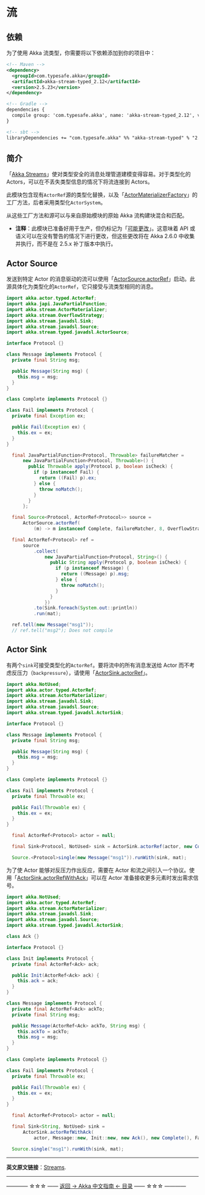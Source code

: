 # 流
## 依赖

为了使用 Akka 流类型，你需要将以下依赖添加到你的项目中：

```xml
<!-- Maven -->
<dependency>
  <groupId>com.typesafe.akka</groupId>
  <artifactId>akka-stream-typed_2.12</artifactId>
  <version>2.5.23</version>
</dependency>

<!-- Gradle -->
dependencies {
  compile group: 'com.typesafe.akka', name: 'akka-stream-typed_2.12', version: '2.5.23'
}

<!-- sbt -->
libraryDependencies += "com.typesafe.akka" %% "akka-stream-typed" % "2.5.23"
```

## 简介

「[Akka Streams](https://doc.akka.io/docs/akka/current/stream/index.html)」使对类型安全的消息处理管道建模变得容易。对于类型化的 Actors，可以在不丢失类型信息的情况下将流连接到 Actors。

此模块包含现有`ActorRef`源的类型化替换，以及「[ActorMaterializerFactory](https://doc.akka.io/japi/akka/2.5/?akka/stream/typed/javadsl/ActorMaterializerFactory.html)」的工厂方法，后者采用类型化`ActorSystem`。

从这些工厂方法和源可以与来自原始模块的原始 Akka 流构建块混合和匹配。

- **注释**：此模块已准备好用于生产，但仍标记为「[可能更改](https://doc.akka.io/docs/akka/current/common/may-change.html)」。这意味着 API 或语义可以在没有警告的情况下进行更改，但这些更改将在 Akka 2.6.0 中收集并执行，而不是在 2.5.x 补丁版本中执行。

## Actor Source

发送到特定 Actor 的消息驱动的流可以使用「[ActorSource.actorRef](https://doc.akka.io/japi/akka/2.5/?akka/stream/typed/javadsl/ActorSource.html#actorRef)」启动。此源具体化为类型化的`ActorRef`，它只接受与流类型相同的消息。

```java
import akka.actor.typed.ActorRef;
import akka.japi.JavaPartialFunction;
import akka.stream.ActorMaterializer;
import akka.stream.OverflowStrategy;
import akka.stream.javadsl.Sink;
import akka.stream.javadsl.Source;
import akka.stream.typed.javadsl.ActorSource;

interface Protocol {}

class Message implements Protocol {
  private final String msg;

  public Message(String msg) {
    this.msg = msg;
  }
}

class Complete implements Protocol {}

class Fail implements Protocol {
  private final Exception ex;

  public Fail(Exception ex) {
    this.ex = ex;
  }
}

  final JavaPartialFunction<Protocol, Throwable> failureMatcher =
      new JavaPartialFunction<Protocol, Throwable>() {
        public Throwable apply(Protocol p, boolean isCheck) {
          if (p instanceof Fail) {
            return ((Fail) p).ex;
          } else {
            throw noMatch();
          }
        }
      };

  final Source<Protocol, ActorRef<Protocol>> source =
      ActorSource.actorRef(
          (m) -> m instanceof Complete, failureMatcher, 8, OverflowStrategy.fail());

  final ActorRef<Protocol> ref =
      source
          .collect(
              new JavaPartialFunction<Protocol, String>() {
                public String apply(Protocol p, boolean isCheck) {
                  if (p instanceof Message) {
                    return ((Message) p).msg;
                  } else {
                    throw noMatch();
                  }
                }
              })
          .to(Sink.foreach(System.out::println))
          .run(mat);

  ref.tell(new Message("msg1"));
  // ref.tell("msg2"); Does not compile
```

## Actor Sink

有两个`sink`可接受类型化的`ActorRef`。要将流中的所有消息发送给 Actor 而不考虑反压力（`backpressure`），请使用「[ActorSink.actorRef](https://doc.akka.io/japi/akka/2.5/?akka/stream/typed/javadsl/ActorSink.html#actorRef)」。


```java
import akka.NotUsed;
import akka.actor.typed.ActorRef;
import akka.stream.ActorMaterializer;
import akka.stream.javadsl.Sink;
import akka.stream.javadsl.Source;
import akka.stream.typed.javadsl.ActorSink;

interface Protocol {}

class Message implements Protocol {
  private final String msg;

  public Message(String msg) {
    this.msg = msg;
  }
}

class Complete implements Protocol {}

class Fail implements Protocol {
  private final Throwable ex;

  public Fail(Throwable ex) {
    this.ex = ex;
  }
}

  final ActorRef<Protocol> actor = null;

  final Sink<Protocol, NotUsed> sink = ActorSink.actorRef(actor, new Complete(), Fail::new);

  Source.<Protocol>single(new Message("msg1")).runWith(sink, mat);
```

为了使 Actor 能够对反压力作出反应，需要在 Actor 和流之间引入一个协议。使用「[ActorSink.actorRefWithAck](https://doc.akka.io/japi/akka/2.5/?akka/stream/typed/javadsl/ActorSink.html#actorRefWithAck)」可以在 Actor 准备接收更多元素时发出需求信号。

```java
import akka.NotUsed;
import akka.actor.typed.ActorRef;
import akka.stream.ActorMaterializer;
import akka.stream.javadsl.Sink;
import akka.stream.javadsl.Source;
import akka.stream.typed.javadsl.ActorSink;

class Ack {}

interface Protocol {}

class Init implements Protocol {
  private final ActorRef<Ack> ack;

  public Init(ActorRef<Ack> ack) {
    this.ack = ack;
  }
}

class Message implements Protocol {
  private final ActorRef<Ack> ackTo;
  private final String msg;

  public Message(ActorRef<Ack> ackTo, String msg) {
    this.ackTo = ackTo;
    this.msg = msg;
  }
}

class Complete implements Protocol {}

class Fail implements Protocol {
  private final Throwable ex;

  public Fail(Throwable ex) {
    this.ex = ex;
  }
}

  final ActorRef<Protocol> actor = null;

  final Sink<String, NotUsed> sink =
      ActorSink.actorRefWithAck(
          actor, Message::new, Init::new, new Ack(), new Complete(), Fail::new);

  Source.single("msg1").runWith(sink, mat);
```




----------

**英文原文链接**：[Streams](https://doc.akka.io/docs/akka/current/typed/stream.html).



----------
———— ☆☆☆ —— [返回 -> Akka 中文指南 <- 目录](https://github.com/guobinhit/akka-guide/blob/master/README.md) —— ☆☆☆ ————